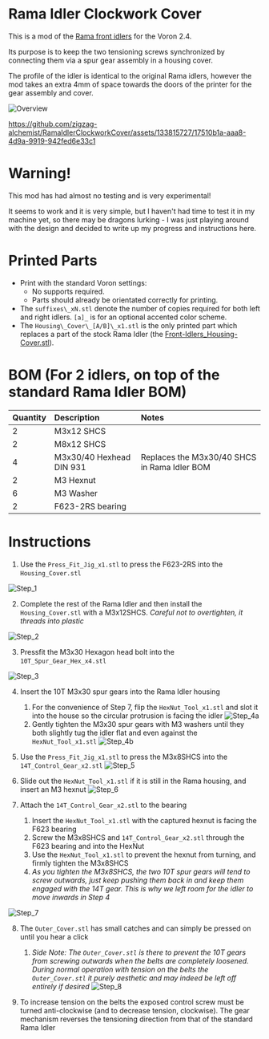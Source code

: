 # Rama Idler Clockwork Cover
This is a mod of the [Rama front idlers](https://github.com/Ramalama2/Voron-2-Mods/tree/main/Front_Idlers) for the Voron 2.4. 

Its purpose is to keep the two tensioning screws synchronized by connecting them via a spur gear assembly in a housing cover.

The profile of the idler is identical to the original Rama idlers, however the mod takes an extra 4mm of space towards the doors of the printer for the gear assembly and cover.

![Overview](Images/Exploded_Overview.png)

https://github.com/zigzag-alchemist/RamaIdlerClockworkCover/assets/133815727/17510b1a-aaa8-4d9a-9919-942fed6e33c1

# Warning!

This mod has had almost no testing and is very experimental!

It seems to work and it is very simple, but I haven't had time to test it in my machine yet, so there may be dragons lurking - I was just playing around with the design and decided to write up my progress and instructions here.

# Printed Parts

- Print with the standard Voron settings:
  - No supports required.
  - Parts should already be orientated correctly for printing.
- The `suffixes\_xN.stl`  denote the number of copies required for both left and right idlers. `[a]_` is for an optional accented color scheme.
- The `Housing\_Cover\_[A/B]\_x1.stl` is the only printed part which replaces a part of the stock Rama Idler (the [Front-Idlers\_Housing-Cover.stl](https://github.com/Ramalama2/Voron-2-Mods/blob/main/Front_Idlers/Voron%202.4/STL/Front-Idlers_Housing-Cover.stl)).

# BOM (For 2 idlers, on top of the standard Rama Idler BOM)

Quantity      | Description              | Notes
|:----------- |:------------------------ |:---------------------------------------------
2             | M3x12 SHCS               |
2             | M8x12 SHCS               |
4             | M3x30/40 Hexhead DIN 931 | Replaces the M3x30/40 SHCS in Rama Idler BOM
2             | M3 Hexnut                |
6             | M3 Washer                |
2             | F623-2RS bearing         |


# Instructions

1. Use the `Press_Fit_Jig_x1.stl` to press the F623-2RS into the `Housing_Cover.stl`

![Step_1](Images/Step_1_PressFit_F623-2RS.png)

2. Complete the rest of the Rama Idler and then install the `Housing_Cover.stl`
  with a M3x12SHCS. *Careful not to overtighten, it threads into plastic*

![Step_2](Images/Step_2_M3x12_Attach_Housing_Cover.png)

3. Pressfit the M3x30 Hexagon head bolt into the `10T_Spur_Gear_Hex_x4.stl`

![Step_3](Images/Step_3_PressFit_M3x30Hexhead.png)

4. Insert the 10T M3x30 spur gears into the Rama Idler housing
    1. For the convenience of Step 7, flip the `HexNut_Tool_x1.stl` and slot it into the house so the circular protrusion is facing the idler
![Step_4a](Images/Step_4a_Thread_M3x30Hexhead.png)
    2. Gently tighten the M3x30 spur gears with M3 washers until they both slightly tug the idler flat and even against the `HexNut_Tool_x1.stl`
![Step_4b](Images/Step_4b_Thread_M3x30Hexhead.png)

5. Use the `Press_Fit_Jig_x1.stl` to press the M3x8SHCS into the `14T_Control_Gear_x2.stl`
![Step_5](Images/Step_5_Pressfit_M3x8SHCS.png)

6. Slide out the `HexNut_Tool_x1.stl` if it is still in the Rama housing, and insert an M3 hexnut
![Step_6](Images/Step_6_Insert_M3Nut_In_Tool.png)

7. Attach the `14T_Control_Gear_x2.stl` to the bearing
    1. Insert the `HexNut_Tool_x1.stl` with the captured hexnut is facing the F623 bearing
    2. Screw the M3x8SHCS and `14T_Control_Gear_x2.stl` through the F623 bearing and into the HexNut 
    3. Use the `HexNut_Tool_x1.stl` to prevent the hexnut from turning, and firmly tighten the M3x8SHCS
    4. *As you tighten the M3x8SHCS, the two 10T spur gears will tend to screw outwards, just keep pushing them back in and keep them engaged with the 14T gear. This is why we left room for the idler to move inwards in Step 4*

![Step_7](Images/Step_7_Screw_Control_Gear_Into_M3Nut.png)


8.  The `Outer_Cover.stl` has small catches and can simply be pressed on until you hear a click
    1. *Side Note: The `Outer_Cover.stl` is there to prevent the 10T gears from screwing outwards when the belts are completely loosened. During normal operation with tension on the belts the `Outer_Cover.stl` it purely aesthetic and may indeed be left off entirely if desired*
![Step_8](Images/Step_8_Press_On_Outer_Cover_Until_Click.png)

9. To increase tension on the belts the exposed control screw must be turned anti-clockwise (and to decrease tension, clockwise). The gear mechanism reverses the tensioning direction from that of the standard Rama Idler
